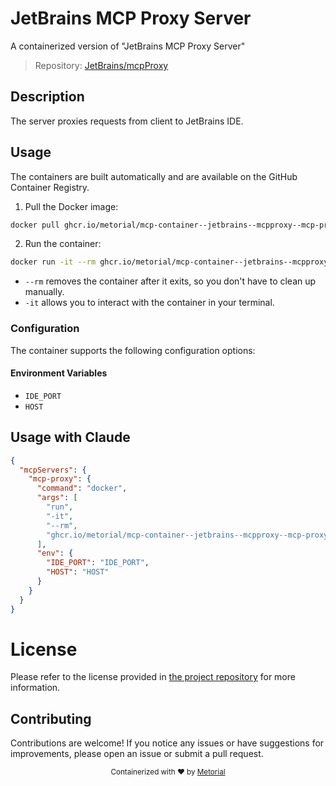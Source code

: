 
# JetBrains MCP Proxy Server

A containerized version of "JetBrains MCP Proxy Server"

> Repository: [JetBrains/mcpProxy](https://github.com/JetBrains/mcpProxy)

## Description

The server proxies requests from client to JetBrains IDE.


## Usage

The containers are built automatically and are available on the GitHub Container Registry.

1. Pull the Docker image:

```bash
docker pull ghcr.io/metorial/mcp-container--jetbrains--mcpproxy--mcp-proxy
```

2. Run the container:

```bash
docker run -it --rm ghcr.io/metorial/mcp-container--jetbrains--mcpproxy--mcp-proxy 
```

- `--rm` removes the container after it exits, so you don't have to clean up manually.
- `-it` allows you to interact with the container in your terminal.


### Configuration

The container supports the following configuration options:




#### Environment Variables

- `IDE_PORT`
- `HOST`




## Usage with Claude

```json
{
  "mcpServers": {
    "mcp-proxy": {
      "command": "docker",
      "args": [
        "run",
        "-it",
        "--rm",
        "ghcr.io/metorial/mcp-container--jetbrains--mcpproxy--mcp-proxy"
      ],
      "env": {
        "IDE_PORT": "IDE_PORT",
        "HOST": "HOST"
      }
    }
  }
}
```

# License

Please refer to the license provided in [the project repository](https://github.com/JetBrains/mcpProxy) for more information.

## Contributing

Contributions are welcome! If you notice any issues or have suggestions for improvements, please open an issue or submit a pull request.

<div align="center">
  <sub>Containerized with ❤️ by <a href="https://metorial.com">Metorial</a></sub>
</div>
  